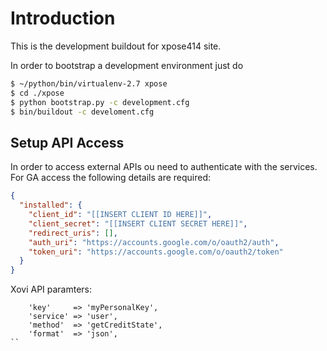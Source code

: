 Introduction
============

This is the development buildout for xpose414 site.

In order to bootstrap a development environment just do

```bash
$ ~/python/bin/virtualenv-2.7 xpose
$ cd ./xpose
$ python bootstrap.py -c development.cfg
$ bin/buildout -c develoment.cfg
```

Setup API Access
----------------

In order to access external APIs ou need to authenticate with the services. For
GA access the following details are required:

```json
{
  "installed": {
    "client_id": "[[INSERT CLIENT ID HERE]]",
    "client_secret": "[[INSERT CLIENT SECRET HERE]]",
    "redirect_uris": [],
    "auth_uri": "https://accounts.google.com/o/oauth2/auth",
    "token_uri": "https://accounts.google.com/o/oauth2/token"
  }
}
```

Xovi API paramters:

```
    'key'     => 'myPersonalKey',
    'service' => 'user',
    'method'  => 'getCreditState',
    'format'  => 'json',
``




